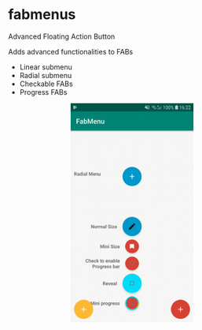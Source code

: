 # fabmenus
Advanced Floating Action Button

Adds advanced functionalities to FABs

* Linear submenu
* Radial submenu
* Checkable FABs
* Progress FABs

<p align="center">
  <img alt="Feature demo" src="./art/demo.gif" width="250" />
</p>
